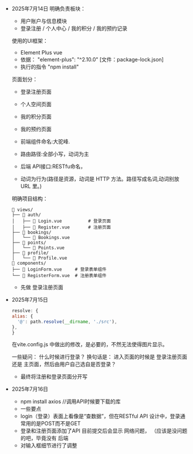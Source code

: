 ﻿- 2025年7月14日 
	明确负责板块：
	- 用户账户与信息模块
	- 登录注册 / 个⼈中⼼ / 我的积分 / 我的预约记录
	
	使用的UI框架：
	- Element Plus vue
	- 依据： "element-plus": "^2.10.0" [文件：package-lock.json]
	- 执行的指令 "npm install"

	页面划分：
	- 登录注册页面
	- 个人空间页面
	- 我的积分页面
	- 我的预约页面

	- 前端组件命名:大驼峰.
    - 路由路径:全部小写，动词为主
    - 后端 API接口:RESTfu命名， 
	- 动词为行为(路径是资源，动词是 HTTP 方法。路径写成名词,动词别放 URL 里。)


	明确项目结构：
	```
	📁 views/
	├── 📁 auth/
	│   ├── 📄 Login.vue          # 登录页面
	│   ├── 📄 Register.vue       # 注册页面
	├── 📁 bookings/
	│   └── 📄 Bookings.vue
	├── 📁 points/
	│   └── 📄 Points.vue
	├── 📁 profile/
    │   └── 📄 Profile.vue
	📁 components/
	├── 📄 LoginForm.vue     # 登录表单组件
	└── 📄 RegisterForm.vue  # 注册表单组件

	```
	- 先做 登录注册页面	

- 2025年7月15日
  ```js
  resolve: {
  alias: {
    '@': path.resolve(__dirname, './src'),
  },
  }
  ```
  在vite.config.js 中做出的修改，是必要的，不然无法使得图片显示。

  一些疑问：
  什么时候进行登录？
  换句话是： 进入页面的时候是 登录注册页面还是 主页面，然后由用户自己选自是否登录？

  - 最终将注册和登录页面分开写

- 2025年7月16日
  - npm install axios //调用API时候要下载的库
  - 一些要点 
  - login（登录）表面上看像是“查数据”，但在RESTful API 设计中，登录通常用的是POST而不是GET
  - 登录和注册页面添加了API 目前提交后会显示 网络问题， （应该是没问题的吧，毕竟没有 后端
  - 对输入框细节进行了调整
